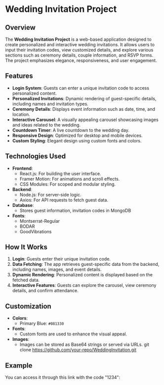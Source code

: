 # Wedding Invitation Project

## Overview

The **Wedding Invitation Project** is a web-based application designed to create personalized and interactive wedding invitations. It allows users to input their invitation codes, view customized details, and explore various sections such as ceremony details, couple information, and RSVP forms. The project emphasizes elegance, responsiveness, and user engagement.

## Features

- **Login System**: Guests can enter a unique invitation code to access personalized content.
- **Personalized Invitations**: Dynamic rendering of guest-specific details, including names and invitation types.
- **Ceremony Details**: Displays event information such as date, time, and location.
- **Interactive Carousel**: A visually appealing carousel showcasing images and ideas related to the wedding.
- **Countdown Timer**: A live countdown to the wedding day.
- **Responsive Design**: Optimized for desktop and mobile devices.
- **Custom Styling**: Elegant design using custom fonts and colors.

## Technologies Used

- **Frontend**:
  - React.js: For building the user interface.
  - Framer Motion: For animations and scroll effects.
  - CSS Modules: For scoped and modular styling.
- **Backend**:
  - Node.js: For server-side logic.
  - Axios: For API requests to fetch guest data.
- **Database**:
  - Stores guest information, invitation codes in MongoDB
- **Fonts**:
  - Montserrat-Regular
  - BODAR
  - GoodVibrations

## How It Works

1. **Login**: Guests enter their unique invitation code.
2. **Data Fetching**: The app retrieves guest-specific data from the backend, including names, images, and event details.
3. **Dynamic Rendering**: Personalized content is displayed based on the fetched data.
4. **Interactive Features**: Guests can explore the carousel, view ceremony details, and confirm attendance.

## Customization

- **Colors**:
  - Primary Blue: `#081330`
- **Fonts**:
  - Custom fonts are used to enhance the visual appeal.
- **Images**:
  - Images can be stored as Base64 strings or served via URLs.
    git clone https://github.com/your-repo/WeddingInvitation.git

## Example

You can access it through this link with the code "1234":
